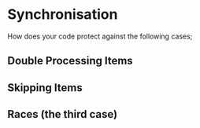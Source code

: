 # Synchronisation

How does your code protect against the following cases;

## Double Processing Items


## Skipping Items


## Races (the third case)

